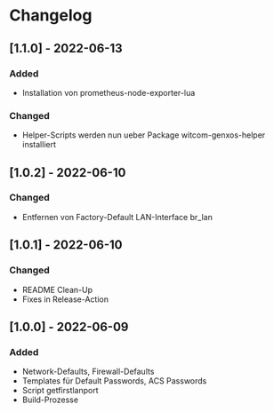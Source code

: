 # Changelog

## [1.1.0] - 2022-06-13

### Added

- Installation von prometheus-node-exporter-lua

### Changed

- Helper-Scripts werden nun ueber Package witcom-genxos-helper installiert

## [1.0.2] - 2022-06-10

### Changed

- Entfernen von Factory-Default LAN-Interface br_lan

## [1.0.1] - 2022-06-10

### Changed

- README Clean-Up
- Fixes in Release-Action

## [1.0.0] - 2022-06-09

### Added

- Network-Defaults, Firewall-Defaults
- Templates für Default Passwords, ACS Passwords
- Script getfirstlanport
- Build-Prozesse
